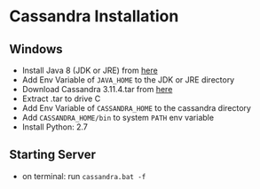 # Cassandra Installation
## Windows
* Install Java 8 (JDK or JRE) from [here](https://www.oracle.com/technetwork/java/javase/downloads/jdk8-downloads-2133151.html)
* Add Env Variable of `JAVA_HOME` to the JDK or JRE directory
* Download Cassandra 3.11.4.tar from [here](http://www.apache.org/dyn/closer.lua/cassandra/3.11.4/apache-cassandra-3.11.4-bin.tar.gz)
* Extract .tar to drive C
* Add Env Variable of `CASSANDRA_HOME` to the cassandra directory
* Add `CASSANDRA_HOME/bin` to system `PATH` env variable
* Install Python: 2.7
## Starting Server
* on terminal: run `cassandra.bat -f`

